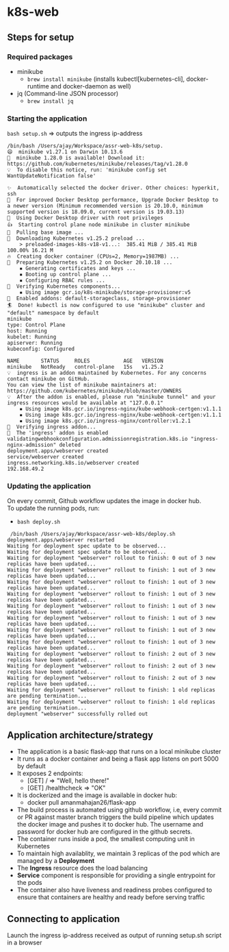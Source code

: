 # k8s-web
## Steps for setup
### Required packages
- minikube
    - `brew install minikube` (installs kubectl[kubernetes-cli], docker-runtime and docker-daemon as well)
- jq (Command-line JSON processor)
    - `brew install jq`

### Starting the application
`bash setup.sh` => outputs the ingress ip-address
```text
/bin/bash /Users/ajay/Workspace/assr-web-k8s/setup. 
😄  minikube v1.27.1 on Darwin 10.13.6
🎉  minikube 1.28.0 is available! Download it: https://github.com/kubernetes/minikube/releases/tag/v1.28.0
💡  To disable this notice, run: 'minikube config set WantUpdateNotification false'

✨  Automatically selected the docker driver. Other choices: hyperkit, ssh
💨  For improved Docker Desktop performance, Upgrade Docker Desktop to a newer version (Minimum recommended version is 20.10.0, minimum supported version is 18.09.0, current version is 19.03.13)
📌  Using Docker Desktop driver with root privileges
👍  Starting control plane node minikube in cluster minikube
🚜  Pulling base image ...
💾  Downloading Kubernetes v1.25.2 preload ...
    > preloaded-images-k8s-v18-v1...:  385.41 MiB / 385.41 MiB  100.00% 16.21 M
🔥  Creating docker container (CPUs=2, Memory=1987MB) ...
🐳  Preparing Kubernetes v1.25.2 on Docker 20.10.18 ...
    ▪ Generating certificates and keys ...
    ▪ Booting up control plane ...
    ▪ Configuring RBAC rules ...
🔎  Verifying Kubernetes components...
    ▪ Using image gcr.io/k8s-minikube/storage-provisioner:v5
🌟  Enabled addons: default-storageclass, storage-provisioner
🏄  Done! kubectl is now configured to use "minikube" cluster and "default" namespace by default
minikube
type: Control Plane
host: Running
kubelet: Running
apiserver: Running
kubeconfig: Configured

NAME       STATUS     ROLES           AGE   VERSION
minikube   NotReady   control-plane   15s   v1.25.2
💡  ingress is an addon maintained by Kubernetes. For any concerns contact minikube on GitHub.
You can view the list of minikube maintainers at: https://github.com/kubernetes/minikube/blob/master/OWNERS
💡  After the addon is enabled, please run "minikube tunnel" and your ingress resources would be available at "127.0.0.1"
    ▪ Using image k8s.gcr.io/ingress-nginx/kube-webhook-certgen:v1.1.1
    ▪ Using image k8s.gcr.io/ingress-nginx/kube-webhook-certgen:v1.1.1
    ▪ Using image k8s.gcr.io/ingress-nginx/controller:v1.2.1
🔎  Verifying ingress addon...
🌟  The 'ingress' addon is enabled
validatingwebhookconfiguration.admissionregistration.k8s.io "ingress-nginx-admission" deleted
deployment.apps/webserver created
service/webserver created
ingress.networking.k8s.io/webserver created
192.168.49.2
```

### Updating the application
On every commit, Github workflow updates the image in docker hub.  
To update the running pods, run:
- `bash deploy.sh`
```text
 /bin/bash /Users/ajay/Workspace/assr-web-k8s/deploy.sh
deployment.apps/webserver restarted
Waiting for deployment spec update to be observed...
Waiting for deployment spec update to be observed...
Waiting for deployment "webserver" rollout to finish: 0 out of 3 new replicas have been updated...
Waiting for deployment "webserver" rollout to finish: 1 out of 3 new replicas have been updated...
Waiting for deployment "webserver" rollout to finish: 1 out of 3 new replicas have been updated...
Waiting for deployment "webserver" rollout to finish: 1 out of 3 new replicas have been updated...
Waiting for deployment "webserver" rollout to finish: 1 out of 3 new replicas have been updated...
Waiting for deployment "webserver" rollout to finish: 1 out of 3 new replicas have been updated...
Waiting for deployment "webserver" rollout to finish: 1 out of 3 new replicas have been updated...
Waiting for deployment "webserver" rollout to finish: 1 out of 3 new replicas have been updated...
Waiting for deployment "webserver" rollout to finish: 2 out of 3 new replicas have been updated...
Waiting for deployment "webserver" rollout to finish: 2 out of 3 new replicas have been updated...
Waiting for deployment "webserver" rollout to finish: 2 out of 3 new replicas have been updated...
Waiting for deployment "webserver" rollout to finish: 1 old replicas are pending termination...
Waiting for deployment "webserver" rollout to finish: 1 old replicas are pending termination...
deployment "webserver" successfully rolled out
```

## Application architecture/strategy
- The application is a basic flask-app that runs on a local minikube cluster
- It runs as a docker container and being a flask app listens on port 5000 by default
- It exposes 2 endpoints:
    - [GET] / => "Well, hello there!"
    - [GET] /healthcheck => "OK"
- It is dockerized and the image is available in docker hub:
    - docker pull amanmahajan26/flask-app
- The build process is automated using github workflow, i.e, every commit or PR against master branch triggers the build pipeline which updates the docker image and pushes it to docker hub. The username and password for docker hub are configured in the github secrets.
- The container runs inside a pod, the smallest computing unit in Kubernetes
- To maintain high availablity, we maintain 3 replicas of the pod which are managed by a **Deployment**
- The **Ingress** resource does the load balancing
- **Service** component is responsible for providing a single entrypoint for the pods
- The container also have liveness and readiness probes configured to ensure that containers are healthy and ready before serving traffic

## Connecting to application
Launch the ingress ip-address received as output of running setup.sh script in a browser

